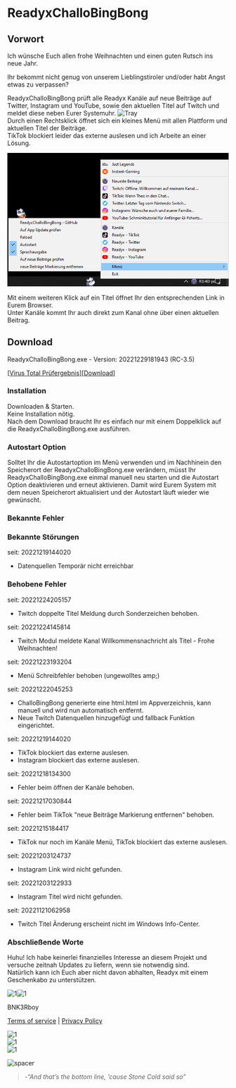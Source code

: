 # ReadyxChalloBingBong  
## Vorwort  
Ich wünsche Euch allen frohe Weihnachten und einen guten Rutsch ins neue Jahr.  
  
  
  
  
Ihr bekommt nicht genug von unserem Lieblingstiroler und/oder habt Angst etwas zu verpassen?  
  
  
ReadyxChalloBingBong prüft alle Readyx Kanäle auf neue Beiträge auf Twitter, Instagram und YouTube, sowie den aktuellen Titel auf Twitch und meldet diese neben Eurer Systemuhr. ![Tray](https://user-images.githubusercontent.com/17516608/202866230-92366e19-7f94-40fe-accb-19784f4cc94b.png)  
Durch einen Rechtsklick öffnet sich ein kleines Menü mit allen Plattform und aktuellen Titel der Beiträge.  
TikTok blockiert leider das externe auslesen und ich Arbeite an einer Lösung.  
  
   
  
![Menu](https://raw.githubusercontent.com/BNK3R-Boy/ReadyxChalloBingBong/main/page/Menu.png)  
  
Mit einem weiteren Klick auf ein Titel öffnet Ihr den entsprechenden Link in Eurem Browser.  
Unter Kanäle kommt Ihr auch direkt zum Kanal ohne über einen aktuellen Beitrag.  


## Download  
ReadyxChalloBingBong.exe - Version: 20221229181943 (RC-3.5)  

[[Virus Total Prüfergebnis](https://www.virustotal.com/gui/url/2f8660f49b11201aeb0e3bb22d7048b18e3fb1b67b9e8e2aae1a4c229c3085cf?nocache=1)][[Download](https://github.com/BNK3R-Boy/ReadyxChalloBingBong/raw/main/ReadyxChalloBingBong.exe)]  





### Installation  
Downloaden & Starten.  
Keine Installation nötig.  
Nach dem Download braucht Ihr es einfach nur mit einem Doppelklick auf die ReadyxChalloBingBong.exe ausführen.  





### Autostart Option  
Solltet Ihr die Autostartoption im Menü verwenden und im Nachhinein den Speicherort der ReadyxChalloBingBong.exe verändern, müsst Ihr ReadyxChalloBingBong.exe einmal manuell neu starten und die Autostart Option deaktivieren und erneut aktivieren. Damit wird Eurem System mit dem neuen Speicherort aktualisiert und der Autostart läuft wieder wie gewünscht.  






### Bekannte Fehler  

### Bekannte Störungen  
seit: 20221219144020  
- Datenquellen Temporär nicht erreichbar  
  
  
  
### Behobene Fehler  
seit: 20221224205157  
- Twitch doppelte Titel Meldung durch Sonderzeichen behoben.  
  
seit: 20221224145814  
- Twitch Modul meldete Kanal Willkommensnachricht als Titel  - Frohe Weihnachten!
  
seit: 20221223193204  
- Menü Schreibfehler behoben (ungewolltes amp;)  
  
seit: 20221222045253  
- ChalloBingBong generierte eine html.html im Appverzeichnis, kann manuell und wird nun automatisch entfernt.  
- Neue Twitch Datenquellen hinzugefügt und fallback Funktion eingerichtet.  
  
seit: 20221219144020  
- TikTok blockiert das externe auslesen.  
- Instagram blockiert das externe auslesen.  
  
seit: 20221218134300  
- Fehler beim öffnen der Kanäle behoben.  
  
seit: 20221217030844  
- Fehler beim TikTok "neue Beiträge Markierung entfernen" behoben.  
  
seit: 20221215184417  
- TikTok nur noch im Kanäle Menü, TikTok blockiert das externe auslesen.  
  
seit: 20221203124737  
- Instagram Link wird nicht gefunden.  
  
seit: 20221203122933  
- Instagram Titel wird nicht gefunden.  
  
seit: 20221121062958  
- Twitch Titel Änderung erscheint nicht im Windows Info-Center.  
  
  
  
  
  
### Abschließende Worte  
Huhu! Ich habe keinerlei finanzielles Interesse an diesem Projekt und versuche zeitnah Updates zu liefern, wenn sie notwendig sind.  
Natürlich kann ich Euch aber nicht davon abhalten, Readyx mit einem Geschenkabo zu unterstützen.  




![1](https://user-images.githubusercontent.com/17516608/202868410-67296f61-9936-454f-913a-fcefd0a92b33.png)![1](https://user-images.githubusercontent.com/17516608/202868431-b2ffc3e0-7ca6-40c7-962a-d288b73a5f51.png)  


BNK3Rboy  

<a href="{{ site.baseurl }}/terms_of_service/">Terms of service</a> | <a href="{{ site.baseurl }}/privacy_policy/">Privacy Policy</a>

![1](https://user-images.githubusercontent.com/17516608/202868225-ae6a42fb-6cbb-4050-975b-436de6feab6c.png)  
![1](https://user-images.githubusercontent.com/17516608/202868225-ae6a42fb-6cbb-4050-975b-436de6feab6c.png)  
![1](https://user-images.githubusercontent.com/17516608/202868225-ae6a42fb-6cbb-4050-975b-436de6feab6c.png)  


![spacer](https://user-images.githubusercontent.com/17516608/202869789-7e0246a7-529f-41f1-ac06-fc887971ebd6.png)  


>_-“And that’s the bottom line, ’cause Stone Cold said so”_  
